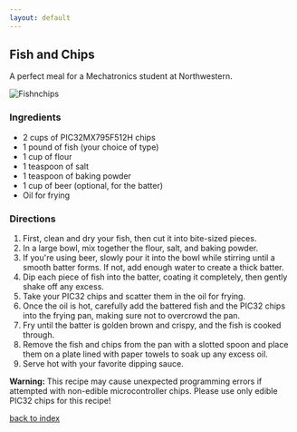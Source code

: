 ```yaml
---
layout: default
---
```


<!---
This is a comment. Note the triple dash to start, but double to end
-->

## Fish and Chips
<!---
Name: Sean Morton; Github UserID: seanmorton2023
-->
A perfect meal for a Mechatronics student at Northwestern.

![Fishnchips](https://c8.alamy.com/comp/AANNTG/abstract-fish-and-computer-chips-on-a-plate-AANNTG.jpg)

### Ingredients
- 2 cups of PIC32MX795F512H chips
- 1 pound of fish (your choice of type)
- 1 cup of flour
- 1 teaspoon of salt
- 1 teaspoon of baking powder
- 1 cup of beer (optional, for the batter)
- Oil for frying

### Directions
1. First, clean and dry your fish, then cut it into bite-sized pieces.
2. In a large bowl, mix together the flour, salt, and baking powder.
3. If you're using beer, slowly pour it into the bowl while stirring until a smooth batter forms. If not, add enough water to create a thick batter.
4. Dip each piece of fish into the batter, coating it completely, then gently shake off any excess.
5. Take your PIC32 chips and scatter them in the oil for frying.
6. Once the oil is hot, carefully add the battered fish and the PIC32 chips into the frying pan, making sure not to overcrowd the pan.
7. Fry until the batter is golden brown and crispy, and the fish is cooked through.
8. Remove the fish and chips from the pan with a slotted spoon and place them on a plate lined with paper towels to soak up any excess oil.
9. Serve hot with your favorite dipping sauce.

**Warning:** This recipe may cause unexpected programming errors if attempted with non-edible microcontroller chips. Please use only edible PIC32 chips for this recipe!


<!--
Keep this link to return to the index
-->
[back to index](../)
